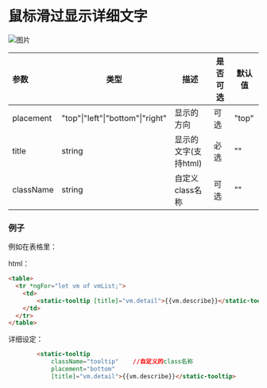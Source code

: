 # 鼠标滑过显示详细文字

![图片](https://github.hpe.com/FoxCloud/frontend/blob/master/frontend/src/architecture/assets/README/images/Screen%20Shot%202017-03-15%20at%203.46.07%20PM.png?raw=true)


  
    


| 参数        | 类型                               | 描述         | 是否可选 | 默认值   |
| :-------- | -------------------------------- | ---------- | ---- | ----- |
| placement | "top"\|"left"\|"bottom"\|"right" | 显示的方向      | 可选   | "top" |
| title     | string                           | 显示的文字(支持html)      | 必选   | ""    |
| className | string                           | 自定义class名称 | 可选   | ""    |



### 例子

例如在表格里：

html：

```html
<table>
  <tr *ngFor="let vm of vmList;">
  	<td>
    	<static-tooltip [title]="vm.detail">{{vm.describe}}</static-tooltip>
    </td>
  </tr>
</table>
```


详细设定：
```html
    	<static-tooltip 
            className="tooltip"    //自定义的class名称
            placement="bottom"
            [title]="vm.detail">{{vm.describe}}</static-tooltip>
```
